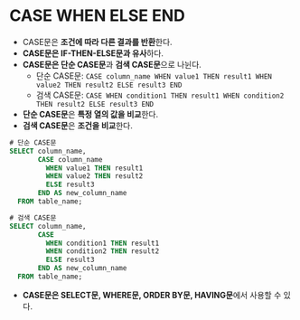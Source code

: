 # CASE WHEN ELSE END
- CASE문은 **조건에 따라 다른 결과를 반환**한다.  
- **CASE문은 IF-THEN-ELSE문과 유사**하다.
- **CASE문은 단순 CASE문**과 **검색 CASE문**으로 나뉜다.
  - 단순 CASE문: `CASE column_name WHEN value1 THEN result1 WHEN value2 THEN result2 ELSE result3 END`
  - 검색 CASE문: `CASE WHEN condition1 THEN result1 WHEN condition2 THEN result2 ELSE result3 END`
- **단순 CASE문**은 **특정 열의 값을 비교**한다.
- **검색 CASE문**은 **조건을 비교**한다.

```sql
# 단순 CASE문
SELECT column_name,
       CASE column_name
         WHEN value1 THEN result1
         WHEN value2 THEN result2
         ELSE result3
       END AS new_column_name
  FROM table_name;
```

```sql
# 검색 CASE문
SELECT column_name,
       CASE
         WHEN condition1 THEN result1
         WHEN condition2 THEN result2
         ELSE result3
       END AS new_column_name
  FROM table_name;
```

- **CASE문은 SELECT문, WHERE문, ORDER BY문, HAVING문**에서 사용할 수 있다.


